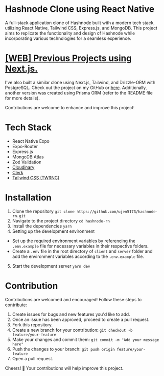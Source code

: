 # Hashnode Clone using React Native

A full-stack application clone of Hashnode built with a modern tech stack, utilizing React Native, Tailwind CSS, Express.js, and MongoDB. This project aims to replicate the functionality and design of Hashnode while incorporating various technologies for a seamless experience.

# [[WEB] Previous Projects using Next.js.](https://github.com/ujen5173/hashnode)

I've also built a similar clone using Next.js, Tailwind, and Drizzle-ORM with PostgreSQL. Check out the project on my GitHub or [here](https://github.com/ujen5173/hashnode). Additionally, another version was created using Prisma ORM (refer to the README file for more details).

Contributions are welcome to enhance and improve this project!

# Tech Stack

- React Native Expo
- Expo-Router
- Express.js
- MongoDB Atlas
- Zod Validation
- [Cloudinary](https://cloudinary.com/)
- [Clerk](https://clerk.com)
- [Tailwind CSS (TWRNC)](https://www.npmjs.com/package/twrnc)

# Installation

1. Clone the repository
   `git clone https://github.com/ujen5173/hashnode-rn.git`
2. Navigate to the project directory
   `cd hashnode-rn`
3. Install the dependencies
   `yarn`
4. Setting up the development environment

- Set up the required environment variables by referencing the `.env.example` file for necessary variables in their respective folders.
- Create a `.env` file in the root directory of `client` and `server` folder and add the environment variables according to the `.env.example` file.

5. Start the development server
   `yarn dev`

# Contribution

Contributions are welcomed and encouraged! Follow these steps to contribute:

1. Create issues for bugs and new features you'd like to add.
2. Once an issue has been approved, proceed to create a pull request.
3. Fork this repository.
4. Create a new branch for your contribution:
   `git checkout -b feature/your-feature`
5. Make your changes and commit them:
   `git commit -m "Add your message here"`
6. Push the changes to your branch:
   `git push origin feature/your-feature`
7. Open a pull request.

Cheers! 🍻 Your contributions will help improve this project.
